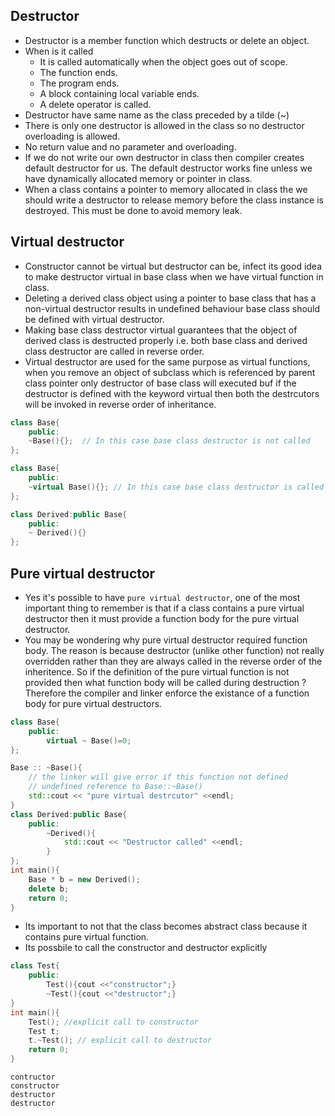 ## Destructor ##
- Destructor is a member function which destructs or delete an object.
- When is it called 
    - It is called automatically when the object goes out of scope.
    - The function ends.
    - The program ends.
    - A block containing local variable ends.
    - A delete operator is called.
- Destructor have same name as the class preceded by a tilde (~)
- There is only one destructor is allowed in the class so no destructor overloading is allowed.
- No return value and no parameter and overloading.
- If we do not write our own destructor in class then compiler creates default destructor for us. The default destructor works fine unless we have dynamically allocated memory or pointer in class.
- When a class contains a pointer to memory allocated in class the we should write a destructor to release memory before the class instance is destroyed. This must be done to avoid memory leak.

## Virtual destructor ##
- Constructor cannot be virtual but destructor can be, infect its good idea to make destructor virtual in base class when we have virtual function in class.
- Deleting a derived class object using a pointer to base class that has a non-virtual destructor results in undefined behaviour base class should be defined with virtual destructor.
- Making base class destructor virtual guarantees that the object of derived class is destructed properly i.e. both base class and derived class destructor are called in reverse order.
- Virtual destructor are used for the same purpose as virtual functions,
when you remove an object of subclass which is referenced by parent class pointer only destructor of base class will executed buf if the destructor is defined with the keyword virtual then both the destrcutors will be invoked in reverse order of inheritance.
```cpp
class Base{
    public:
    ~Base(){};  // In this case base class destructor is not called
};

class Base{
    public:
    ~virtual Base(){}; // In this case base class destructor is called
};

class Derived:public Base{
    public:
    ~ Derived(){}
};
```
## Pure virtual destructor ##
- Yes it's possible to have `pure virtual destructor`, one of the most important thing to remember is that if a class contains a pure virtual destructor then it must provide a function body for the pure virtual destructor.
- You may be wondering why pure virtual destructor required function body.
The reason is because destructor (unlike other function) not really overridden rather than they are always called in the reverse order of the inheritence. So if the definition of the pure virtual function is not provided then what function body will be called during destruction ?
Therefore the compiler and linker enforce the existance of a function body for pure virtual destructors.

```cpp
class Base{
    public:
        virtual ~ Base()=0;
};

Base :: ~Base(){
    // the linker will give error if this function not defined
    // undefined reference to Base::~Base()
    std::cout << "pure virtual destrcutor" <<endl;
}
class Derived:public Base{
    public:
        ~Derived(){
            std::cout << "Destructor called" <<endl;
        }
};
int main(){
    Base * b = new Derived();
    delete b;
    return 0;
}
```
- Its important to not that the class becomes abstract class because it contains pure virtual function.
- Its possbile to call the constructor and destructor explicitly
```cpp
class Test{
    public:
        Test(){cout <<"constructor";}
        ~Test(){cout <<"destructor";}
}
int main(){
    Test(); //explicit call to constructor
    Test t;
    t.~Test(); // explicit call to destructor
    return 0;
}
```
```
contructor
constructor
destructor
destructor
```

